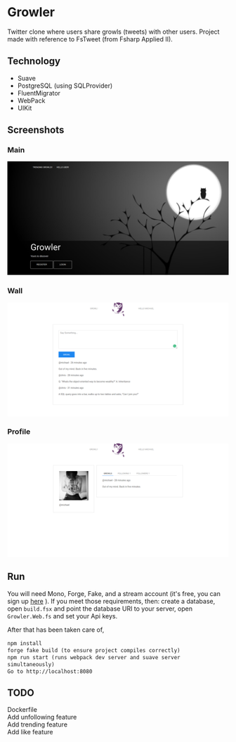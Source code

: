 Growler
=======

Twitter clone where users share growls (tweets) with other users. Project made
with reference to FsTweet (from Fsharp Applied II).

Technology
----------
* Suave
* PostgreSQL (using SQLProvider)
* FluentMigrator
* WebPack
* UIKit

Screenshots
---------
### Main
![main](/screenshots/main.png?raw=true "Post")

### Wall
![wall](/screenshots/wall.png?raw=true "Post")

### Profile
![profile](/screenshots/profile.png?raw=true "Post")

Run
---
You will need Mono, Forge, Fake, and a stream account (it's free, you can sign up
[here]("https://getstream.io/") ).
If you meet those requirements, then: create a database, open `build.fsx` and point the database URI to your server,
open `Growler.Web.fs` and set your Api keys.

After that has been taken care of,

```
npm install
forge fake build (to ensure project compiles correctly)
npm run start (runs webpack dev server and suave server simultaneously)
Go to http://localhost:8080
```

TODO
----
Dockerfile  
Add unfollowing feature  
Add trending feature  
Add like feature

